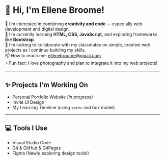 # 👋 Hi, I'm Ellene Broome!

👀 I’m interested in combining **creativity and code** — especially web development and digital design.  
🌱 I’m currently learning **HTML, CSS, JavaScript**, and exploring frameworks like **Bootstrap**.  
💞️ I’m looking to collaborate with my classmates on simple, creative web projects as I continue building my skills.  
📫 How to reach me: ellenebroome@gmail.com    
⚡ Fun fact: I love photography and plan to integrate it into my web projects!

---

## ✨ Projects I'm Working On

- Personal Portfolio Website *(in progress)*  
- Invite UI Design  
- My Learning Timeline (using `<pre>` and box model)

---

## 💻 Tools I Use

- Visual Studio Code  
- Git & GitHub & GitPages
- Figma (Newly exploring design tools!)  
